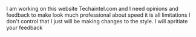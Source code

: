 I am working on this website Techaintel.com and I need opinions and feedback to make look much professional about speed it is all limitations I don't control that I just will be making changes to the style. I will apritiate your feedback
